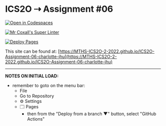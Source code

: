 # ICS2O ⇢ Assignment #06

[![Open in Codespaces](https://classroom.github.com/assets/launch-codespace-7f7980b617ed060a017424585567c406b6ee15c891e84e1186181d67ecf80aa0.svg)](https://classroom.github.com/open-in-codespaces?assignment_repo_id=11316534)

[![Mr Coxall's Super Linter](https://github.com/MTHS-ICS2O-2-2022/ICS2O-Assignment-06-charlotte-jhu/workflows/Mr%20Coxall's%20Super%20Linter/badge.svg)](https://github.com/MTHS-ICS2O-2-2022/ICS2O-Assignment-06-charlotte-jhu/actions)

[![Deploy Pages](https://github.com/MTHS-ICS2O-2-2022/ICS2O-Assignment-06-charlotte-jhu/workflows/Deploy%20Pages/badge.svg)](https://github.com/MTHS-ICS2O-2-2022/ICS2O-Assignment-06-charlotte-jhu/actions)

This site can be found at: [https://MTHS-ICS2O-2-2022.github.io/ICS2O-Assignment-06-charlotte-jhu](https://MTHS-ICS2O-2-2022.github.io/ICS2O-Assignment-06-charlotte-jhu)

---

**NOTES ON INITIAL LOAD:**
- remember to goto on the menu bar:
  - File
  - Go to Repository
  - ⚙ Settings
  - 🗔 Pages
    - then from the "Deploy from a branch ▼" button, select "GitHub Actions"

